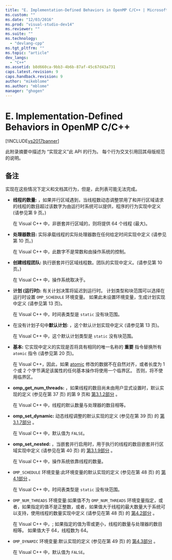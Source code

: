 ```yaml
---
title: "E. Implementation-Defined Behaviors in OpenMP C/C++ | Microsoft Docs"
ms.custom: ""
ms.date: "12/03/2016"
ms.prod: "visual-studio-dev14"
ms.reviewer: ""
ms.suite: ""
ms.technology: 
  - "devlang-cpp"
ms.tgt_pltfrm: ""
ms.topic: "article"
dev_langs: 
  - "C++"
ms.assetid: b8d660ca-9bb3-4b6b-87af-45c67d43a731
caps.latest.revision: 9
caps.handback.revision: 9
author: "mikeblome"
ms.author: "mblome"
manager: "ghogen"
---
```

# E. Implementation-Defined Behaviors in OpenMP C/C++
[!INCLUDE[vs2017banner](../../assembler/inline/includes/vs2017banner.md)]

此附录摘要中描述为 “实现定义”此 API 的行为。  每个行为交叉引用回其母版规范的说明。  
  
## 备注  
 实现在这些情况下定义和文档其行为，但是，此列表可能无法完成。  
  
-   **线程的数量:** ，如果并行区域遇到，当线程数动态调整禁用了和并行区域请求的线程的数目超过该数字为由运行时系统可以提供，程序的行为实现中定义 \(请参见第 9 页。\)  
  
     在 Visual C\+\+ 中，非嵌套并行区域的，则将提供 64 个线程 \(最大\)。  
  
-   **处理器数目:** 实际承载线程的实际处理器数在任何给定时间实现中定义 \(请参见第 10 页。\)  
  
     在 Visual C\+\+ 中，此数字不是常数和由操作系统的控制。  
  
-   **创建线程团队:** 执行嵌套并行区域线程数。团队的实现中定义。\(请参见第 10 页。\)  
  
     在 Visual C\+\+ 中，操作系统取决于。  
  
-   **计划 \(运行时\):** 有关计划决策将延迟到运行时。  计划类型和块范围可以选择在运行时设置 `OMP_SCHEDULE` 环境变量。  如果此未设置环境变量，生成计划实现中定义 \(请参见第 13 页\)。  
  
     在 Visual C\+\+ 中，时间表类型是 `static` 没有块范围。  
  
-   在没有计划子句中**默认计划:** ，这个默认计划实现中定义 \(请参见第 13 页\)。  
  
     在 Visual C\+\+ 中，这个默认计划类型是 `static` 没有块范围。  
  
-   **基本:** 它实现中定义的实现是否将具有相同的唯一名称的 **重要** 指令替换所有 `atomic` 指令 \(请参见第 20 页\)。  
  
     在 Visual C\+\+，因此，如果 [atomic](../../parallel/openmp/reference/atomic.md) 修改的数据不在自然对齐，或者长度为 1 个或 2 个字节满足该属性的任何基本操作将使用一个临界区。  否则，将不使用临界区。  
  
-   **omp\_get\_num\_threads:** ，如果线程的数目尚未由用户显式设置时，默认实现的定义 \(参见在第 37 页\) 的第 9 页和 [第3.1.2部分](../../parallel/openmp/3-1-2-omp-get-num-threads-function.md) 。  
  
     在 Visual C\+\+ 中，线程的默认数量与处理器的数目相等。  
  
-   **omp\_set\_dynamic:** 动态线程调整的默认实现的定义 \(参见在第 39 页\) 的 [第3.1.7部分](../../parallel/openmp/3-1-7-omp-set-dynamic-function.md) 。  
  
     在 Visual C\+\+ 中，默认值为 `FALSE`。  
  
-   **omp\_set\_nested:** ，当嵌套并行启用时，用于执行的线程的数目嵌套并行区域实现中定义 \(请参见在第 40 页\) 的 [第3.1.9部分](../../parallel/openmp/3-1-9-omp-set-nested-function.md) 。  
  
     在 Visual C\+\+ 中，操作系统依靠线程的数量。  
  
-   `OMP_SCHEDULE` 环境变量:此环境变量的默认实现的定义 \(参见在第 48 页\) 的 [第4.1部分](../../parallel/openmp/4-1-omp-schedule.md) 。  
  
     在 Visual C\+\+ 中，时间表类型是 `static` 没有块范围。  
  
-   `OMP_NUM_THREADS` 环境变量:如果值不为 `OMP_NUM_THREADS` 环境变量指定，或者，如果指定的值不是正整数，或者，如果值大于线程的最大数量大于系统可以支持，使用线程的数量实现中定义 \(请参见在第 48 页\) 的 [第4.2部分](../../parallel/openmp/4-2-omp-num-threads.md) 。  
  
     在 Visual C\+\+ 中，; 如果指定的值为零或更小，线程的数量与处理器的数目相等。  如果值大于 64，线程数为 64。  
  
-   `OMP_DYNAMIC` 环境变量:默认实现的定义 \(参见在第 49 页\) 的 [第4.3部分](../../parallel/openmp/4-3-omp-dynamic.md) 。  
  
     在 Visual C\+\+ 中，默认值为 `FALSE`。